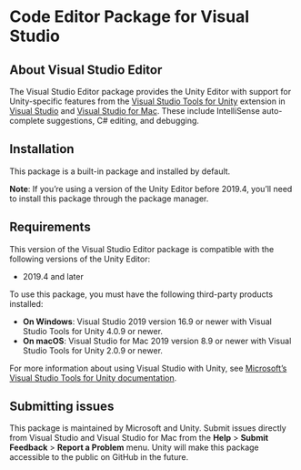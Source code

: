 # Code Editor Package for Visual Studio

## About Visual Studio Editor

The Visual Studio Editor package provides the Unity Editor with support for Unity-specific features from
the [Visual Studio Tools for Unity](https://docs.microsoft.com/en-us/visualstudio/gamedev/unity/get-started/visual-studio-tools-for-unity)
extension in [Visual Studio](https://visualstudio.microsoft.com/)
and [Visual Studio for Mac](https://visualstudio.microsoft.com/vs/mac/). These include IntelliSense auto-complete
suggestions, C# editing, and debugging.

## Installation

This package is a built-in package and installed by default.

**Note**: If you’re using a version of the Unity Editor before 2019.4, you’ll need to install this package through the
package manager.

## Requirements

This version of the Visual Studio Editor package is compatible with the following versions of the Unity Editor:

* 2019.4 and later

To use this package, you must have the following third-party products installed:

* **On Windows**: Visual Studio 2019 version 16.9 or newer with Visual Studio Tools for Unity 4.0.9 or newer.
* **On macOS**: Visual Studio for Mac 2019 version 8.9 or newer with Visual Studio Tools for Unity 2.0.9 or newer.

For more information about using Visual Studio with Unity,
see [Microsoft’s Visual Studio Tools for Unity documentation](https://docs.microsoft.com/en-us/visualstudio/gamedev/unity/get-started/visual-studio-tools-for-unity).

## Submitting issues

This package is maintained by Microsoft and Unity. Submit issues directly from Visual Studio and Visual Studio for Mac
from the **Help** > **Submit Feedback** > **Report a Problem** menu. Unity will make this package accessible to the
public on GitHub in the future.